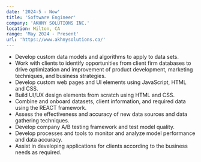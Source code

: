 ```yaml
---
date: '2024-5 - Now'
title: 'Software Engineer'
company: 'AKHNY SOLUTIONS INC.'
location: Milton, CA
range: 'May 2024 - Present'
url: 'https://www.akhnysolutions.ca/'
---
```


- Develop custom data models and algorithms to apply to data sets.
- Work with clients to identify opportunities from client firm databases to drive optimization and
  improvement of product development, marketing techniques, and business strategies.
- Develop custom web pages and UI elements using JavaScript, HTML and CSS.
- Build UI/UX design elements from scratch using HTML and CSS.
- Combine and onboard datasets, client information, and required data using the REACT
  framework.
- Assess the effectiveness and accuracy of new data sources and data gathering techniques.
- Develop company A/B testing framework and test model quality.
- Develop processes and tools to monitor and analyze model performance and data accuracy.
- Assist in developing applications for clients according to the business needs as required.
